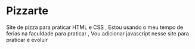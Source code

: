 # Pizzarte
Site de pizza para praticar HTML e CSS , Estou usando o meu tempo de ferias na faculdade para praticar , Vou adicionar javascript nesse site para praticar e evoluir
